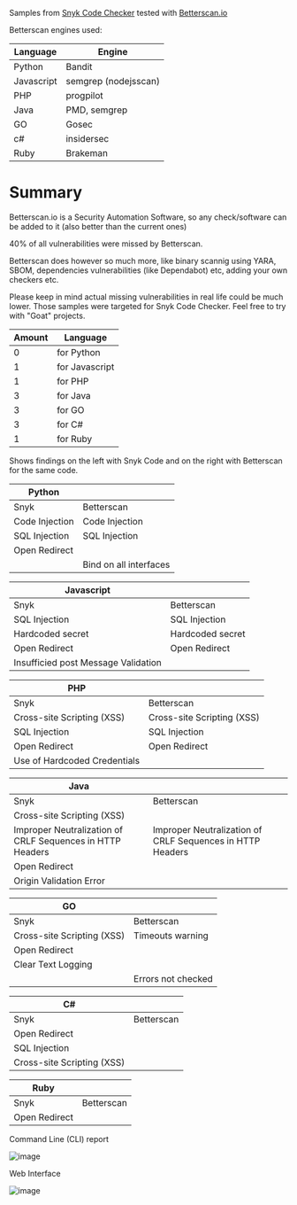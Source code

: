 
Samples from [Snyk Code Checker](https://snyk.io)  tested with [Betterscan.io](https://betterscan.io)

Betterscan engines used:

|Language|Engine|
|---|---|	
|Python|Bandit|
|Javascript|semgrep (nodejsscan)|
|PHP|progpilot|
|Java|PMD, semgrep|
|GO|Gosec|
|c#|insidersec|
|Ruby|Brakeman|

# Summary

Betterscan.io is a Security Automation Software, so any check/software can be added to it (also better than the current ones)

40% of all vulnerabilities were missed by Betterscan.

Betterscan does however so much more, like binary scannig using YARA, SBOM, dependencies vulnerabilities (like Dependabot) etc, adding your own checkers etc.

Please keep in mind actual missing vulnerabilities in real life could be much lower. Those samples were targeted for Snyk Code Checker. Feel free to try with "Goat" projects.


|Amount|Language|
|---|---|	
|0|for Python|
|1| for Javascript|
|1| for PHP|
|3| for Java|
|3| for GO|
|3| for C#|
|1| for Ruby|


Shows findings on the left with Snyk Code and on the right with Betterscan for the same code. 

|Python||
|---|---|	
|Snyk|Betterscan|
|Code Injection|Code Injection|	
|SQL Injection|SQL Injection|
|Open Redirect||
||Bind on all interfaces|

|Javascript||
|---|---|
|Snyk|	Betterscan|
|SQL Injection	|SQL Injection|
|Hardcoded secret	|Hardcoded secret|
|Open Redirect	|Open Redirect
|Insufficied post Message Validation||

|PHP||
|---|---|
|Snyk|	Betterscan|
|Cross-site Scripting (XSS)|	Cross-site Scripting (XSS)|
|SQL Injection|	SQL Injection|
|Open Redirect	|Open Redirect	|
|Use of Hardcoded Credentials	||

|Java||
|---|---|
|Snyk|	Betterscan|
|Cross-site Scripting (XSS)	||
|Improper Neutralization of CRLF Sequences in HTTP Headers	|Improper Neutralization of CRLF Sequences in HTTP Headers|
|Open Redirect	||
|Origin Validation Error||	

|GO||
|---|---|
|Snyk|	Betterscan|
|Cross-site Scripting (XSS)|	Timeouts warning|
|Open Redirect||
|Clear Text Logging||
||Errors not checked|

|C#|	|
|---|---|
|Snyk|	Betterscan|
|Open Redirect||	
|SQL Injection	||
|Cross-site Scripting (XSS)||

|Ruby||
|---|---|	
|Snyk|	Betterscan|
|Open Redirect||	


Command Line (CLI) report

![image](https://user-images.githubusercontent.com/43061739/197542995-51016ace-80d8-4301-902a-b54ade6e00f4.png)




Web Interface

![image](https://user-images.githubusercontent.com/43061739/197459116-89d122cf-9bf2-416b-94cd-ee9e81fe03fd.png)
